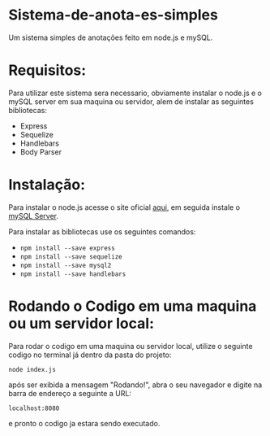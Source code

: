 # Sistema-de-anota-es-simples
Um sistema simples de anotações feito em node.js e mySQL.

# Requisitos:
Para utilizar este sistema sera necessario, obviamente instalar o node.js e o mySQL server em sua maquina ou servidor, alem de instalar as 
seguintes bibliotecas:

- Express
- Sequelize
- Handlebars
- Body Parser

# Instalação:
Para instalar o node.js acesse o site oficial [aqui](https://nodejs.org/), em seguida instale o [mySQL Server](http://mysql.com).

Para instalar as bibliotecas use os seguintes comandos:

- `npm install --save express`
- `npm install --save sequelize`
- `npm install --save mysql2`
- `npm install --save handlebars`

# Rodando o Codigo em uma maquina ou um servidor local:
Para rodar o codigo em uma maquina ou servidor local, utilize o seguinte codigo no terminal já dentro da pasta do projeto:

`node index.js`

após ser exibida a mensagem "Rodando!", abra o seu navegador e digite na barra de endereço a seguinte a URL:

`localhost:8080`

e pronto o codigo ja estara sendo executado.
